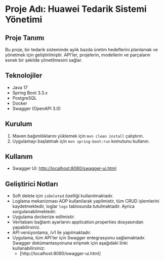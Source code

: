 # Proje Adı: Huawei Tedarik Sistemi Yönetimi

## Proje Tanımı
Bu proje, bir tedarik sisteminde aylık bazda üretim hedeflerini planlamak ve yönetmek için geliştirilmiştir. API'ler, projelerin, modellerin ve parçaların esnek bir şekilde yönetilmesini sağlar.

## Teknolojiler
- Java 17
- Spring Boot 3.3.x
- PostgreSQL
- Docker
- Swagger (OpenAPI 3.0)

## Kurulum
1. Maven bağımlılıklarını yüklemek için `mvn clean install` çalıştırın.
2. Uygulamayı başlatmak için `mvn spring-boot:run` komutunu kullanın.

## Kullanım
- Swagger UI: [http://localhost:8080/swagger-ui.html](http://localhost:8080/swagger-ui.html)

## Geliştirici Notları
- Soft delete için `isDeleted` özelliği kullanılmaktadır.
- Loglama mekanizması AOP kullanilarak yapilmistir, tüm CRUD işlemlerini kaydetmektedir, loglar `logs` tablosunda tutulmaktadir. Ayrica sorgulanabilmektedir.
- Uygulama dockerize edilmistir. 
- Veritabanı bağlantı ayarlarını application.properties dosyasından yapabilirsiniz.
- API versiyonlama, /v1 ile yapılmaktadır.
- Uygulama, tüm API'ler için Swagger entegrasyonu sağlamaktadır. Swagger dokümantasyonuna erişmek için aşağıdaki linki kullanabilirsiniz:
  - [http://localhost:8080/swagger-ui.html]
